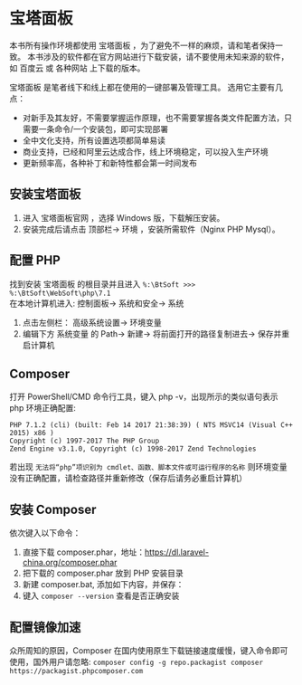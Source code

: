 # 宝塔面板

本书所有操作环境都使用 宝塔面板 ，为了避免不一样的麻烦，请和笔者保持一致。 
本书涉及的软件都在官方网站进行下载安装，请不要使用未知来源的软件，如 百度云 或 各种网站 上下载的版本。 

宝塔面板 是笔者线下和线上都在使用的一键部署及管理工具。 选用它主要有几点：

* 对新手及其友好，不需要掌握运作原理，也不需要掌握各类文件配置方法，只需要一条命令/一个安装包，即可实现部署
* 全中文化支持，所有设置选项都简单易读
* 商业支持，已经和阿里云达成合作，线上环境稳定，可以投入生产环境
* 更新频率高，各种补丁和新特性都会第一时间发布

## 安装宝塔面板

1. 进入 宝塔面板官网 ，选择 Windows 版，下载解压安装。
2. 安装完成后请点击 顶部栏-> 环境 ，安装所需软件（Nginx PHP Mysql）。

## 配置 PHP

找到安装 宝塔面板 的根目录并且进入 `%:\BtSoft >>> %:\BtSoft\WebSoft\php\7.1`  
在本地计算机进入: 控制面板-> 系统和安全-> 系统

1. 点击左侧栏： 高级系统设置-> 环境变量
2. 编辑下方 系统变量 的 Path-> 新建-> 将前面打开的路径复制进去-> 保存并重启计算机

## Composer

打开 PowerShell/CMD 命令行工具，键入 php -v，出现所示的类似语句表示 php 环境正确配置:

~~~~
PHP 7.1.2 (cli) (built: Feb 14 2017 21:38:39) ( NTS MSVC14 (Visual C++ 2015) x86 ) 
Copyright (c) 1997-2017 The PHP Group 
Zend Engine v3.1.0, Copyright (c) 1998-2017 Zend Technologies
~~~~

若出现 `无法将“php”项识别为 cmdlet、函数、脚本文件或可运行程序的名称` 则环境变量没有正确配置，请检查路径并重新修改（保存后请务必重启计算机）

## 安装 Composer

依次键入以下命令：

1. 直接下载 composer.phar，地址：https://dl.laravel-china.org/composer.phar
2. 把下载的 composer.phar 放到 PHP 安装目录
3. 新建 composer.bat, 添加如下内容，并保存：
4. 键入 `composer --version` 查看是否正确安装

## 配置镜像加速

众所周知的原因，Composer 在国内使用原生下载链接速度缓慢，键入命令即可使用，国外用户请忽略: 
`composer config -g repo.packagist composer https://packagist.phpcomposer.com`